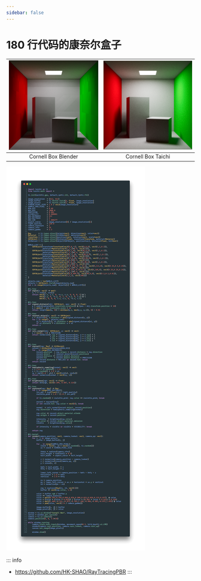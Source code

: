 ```yaml
---
sidebar: false
---
```


# 180 行代码的康奈尔盒子

|![Cornell Box Blender](./images/cornell_box_blender.png)|![Cornell Box Taichi](./images/cornell_box_taichi.png)|
|:-:|:-:|
|Cornell Box Blender|Cornell Box Taichi|


![taichi-cornell-box-180](./images/taichi-cornell-box-180.png)

::: info
- https://github.com/HK-SHAO/RayTracingPBR
:::
